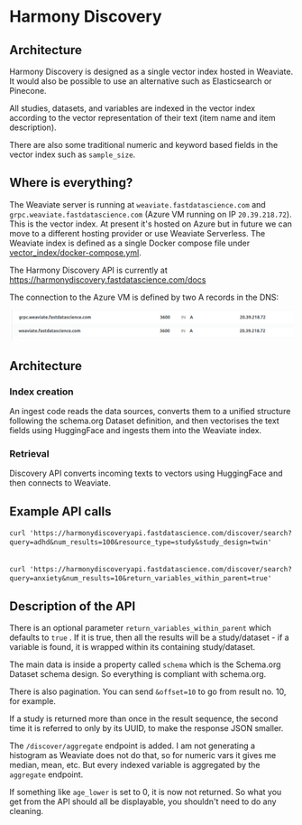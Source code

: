 # Harmony Discovery

## Architecture

Harmony Discovery is designed as a single vector index hosted in Weaviate. It would also be possible to use an alternative such as Elasticsearch or Pinecone.

All studies, datasets, and variables are indexed in the vector index according to the vector representation of their text (item name and item description).

There are also some traditional numeric and keyword based fields in the vector index such as `sample_size`.

## Where is everything?

The Weaviate server is running at `weaviate.fastdatascience.com` and `grpc.weaviate.fastdatascience.com` (Azure VM running on IP `20.39.218.72`). This is the vector index. At present it's hosted on Azure but in future we can move to a different hosting provider or use Weaviate Serverless. The Weaviate index is defined as a single Docker compose file under [vector_index/docker-compose.yml](vector_index/docker-compose.yml).

The Harmony Discovery API is currently at https://harmonydiscovery.fastdatascience.com/docs

The connection to the Azure VM is defined by two A records in the DNS:

![arecords](docs/arecords.png)

## Architecture

### Index creation

An ingest code reads the data sources, converts them to a unified structure following the schema.org Dataset definition, and then vectorises the text fields using HuggingFace and ingests them into the Weaviate index.

### Retrieval

Discovery API converts incoming texts to vectors using HuggingFace and then connects to Weaviate.



## Example API calls

```
curl 'https://harmonydiscoveryapi.fastdatascience.com/discover/search?query=adhd&num_results=100&resource_type=study&study_design=twin'


curl 'https://harmonydiscoveryapi.fastdatascience.com/discover/search?query=anxiety&num_results=10&return_variables_within_parent=true'
```

## Description of the API

There is an optional parameter `return_variables_within_parent` which defaults to `true` .  If it is true, then all the results will be a study/dataset - if a variable is found, it is wrapped within its containing study/dataset.

The main data is inside a property called `schema` which is the Schema.org Dataset schema design. So everything is compliant with schema.org.

There is also pagination. You can send `&offset=10` to go from result no. 10, for example.

If a study is returned more than once in the result sequence, the second time it is referred to only by its UUID, to make the response JSON smaller.

The `/discover/aggregate` endpoint is added. I am not generating a histogram as Weaviate does not do that, so for numeric vars it gives me median, mean, etc. But every indexed variable is aggregated by the `aggregate` endpoint.

If something like `age_lower` is set to 0, it is now not returned. So what you get from the API should all be displayable, you shouldn't need to do any cleaning.
